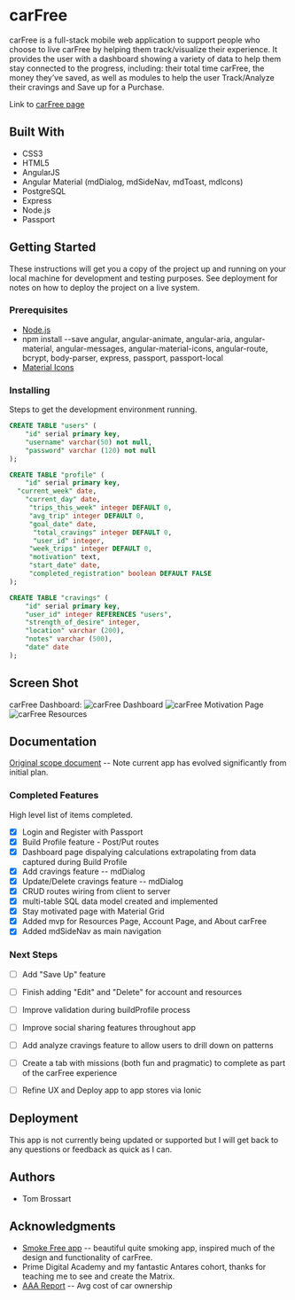 # carFree

carFree is a full-stack mobile web application to support people who choose to live carFree by helping them track/visualize their experience. It provides the user with a dashboard showing a variety of data to help them stay connected to the progress, including: their total time carFree, the money they’ve saved, as well as modules to help the user Track/Analyze their cravings and Save up for a Purchase.

Link to [carFree page](https://carfreeapp.herokuapp.com/#/home)

## Built With

- CSS3
- HTML5
- AngularJS
- Angular Material (mdDialog, mdSideNav, mdToast, mdIcons)
- PostgreSQL
- Express
- Node.js
- Passport

## Getting Started

These instructions will get you a copy of the project up and running on your local machine for development and testing purposes. See deployment for notes on how to deploy the project on a live system.

### Prerequisites

- [Node.js](https://nodejs.org/en/)
- npm install --save angular, angular-animate, angular-aria, angular-material, angular-messages, angular-material-icons, angular-route, bcrypt, body-parser, express, passport, passport-local
- [Material Icons](https://fonts.googleapis.com/icon?family=Material+Icons)



### Installing

Steps to get the development environment running.

```sql
CREATE TABLE "users" (
	"id" serial primary key,
	"username" varchar(50) not null,
	"password" varchar (120) not null
);

CREATE TABLE "profile" (
	"id" serial primary key,
  "current_week" date,
	"current_day" date,
	 "trips_this_week" integer DEFAULT 0,
	 "avg_trip" integer DEFAULT 0,
	 "goal_date" date,
	  "total_cravings" integer DEFAULT 0,
	  "user_id" integer,
	 "week_trips" integer DEFAULT 0,
	 "motivation" text,
	 "start_date" date,
	 "completed_registration" boolean DEFAULT FALSE
);

CREATE TABLE "cravings" (
	"id" serial primary key,
	"user_id" integer REFERENCES "users",
	"strength_of_desire" integer,
	"location" varchar (200),
	"notes" varchar (500),
	"date" date
);
```

## Screen Shot
carFree Dashboard:
![carFree Dashboard](https://github.com/tomBrossart/car-free-1.0/blob/master/server/public/images/carFree_dash.png?raw=true)
![carFree Motivation Page](https://github.com/tomBrossart/car-free-1.0/blob/master/server/public/images/carFree_motivation.png?raw=true)
![carFree Resources](https://github.com/tomBrossart/car-free-1.0/blob/master/server/public/images/carFree_resources.png?raw=true)

## Documentation

[Original scope document](https://docs.google.com/document/d/10Wff1AJMEjwTdhBk4UB5Cv-XMMN9Q2u2USDkaogekW4/edit?usp=sharing) -- Note current app has evolved significantly from initial plan.


### Completed Features

High level list of items completed.

- [x] Login and Register with Passport
- [x] Build Profile feature - Post/Put routes
- [x] Dashboard page dispalying calculations extrapolating from data captured during Build Profile
- [x] Add cravings feature -- mdDialog
- [x] Update/Delete cravings feature -- mdDialog
- [x] CRUD routes wiring from client to server
- [x] multi-table SQL data model created and implemented
- [x] Stay motivated page with Material Grid
- [x] Added mvp for Resources Page, Account Page, and About carFree
- [x] Added mdSideNav as main navigation

### Next Steps

- [ ] Add "Save Up" feature
- [ ] Finish adding "Edit" and "Delete" for account and resources
- [ ] Improve validation during buildProfile process
- [ ] Improve social sharing features throughout app
- [ ]  Add analyze cravings feature to allow users to drill down on patterns
- [ ] Create a tab with missions (both fun and pragmatic) to complete as part of the carFree experience
- [ ]  Refine UX and Deploy app to app stores via Ionic


## Deployment

This app is not currently being updated or supported but I will get back to any questions or feedback as quick as I can.

## Authors

* Tom Brossart


## Acknowledgments

* [Smoke Free app](https://smokefreeapp.com/) -- beautiful quite smoking app, inspired much of the design and functionality of carFree.
* Prime Digital Academy and my fantastic Antares cohort, thanks for teaching me to see and create the Matrix.
* [AAA Report](https://www.usatoday.com/story/news/nation/2013/04/16/aaa-car-ownership-costs/2070397/) -- Avg cost of car ownership
